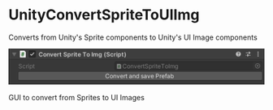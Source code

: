# UnityConvertSpriteToUIImg
Converts from Unity's Sprite components to Unity's UI Image components

![GUI of this small function](GUI.png)

GUI to convert from Sprites to UI Images
